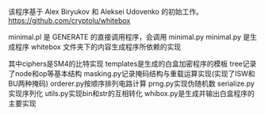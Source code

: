 该程序基于 Alex Biryukov 和 Aleksei Udovenko 的初始工作。
https://github.com/cryptolu/whitebox

minimal.pl 是 GENERATE 的直接调用程序，会调用 minimal.py
minimal.py 是生成程序
whitebox 文件夹下的内容生成程序所依赖的实现

其中ciphers是SM4的比特实现
templates是生成的白盒加密程序的模板
tree记录了node和op等基本结构
masking.py记录掩码结构与重载运算实现(实现了ISW和BU两种掩码)
orderer.py按顺序排列电路计算
prng.py实现伪随机数
serialize.py实现序列化
utils.py实现bin和str的互相转化
whibox.py是生成并输出白盒程序的主要实现
